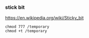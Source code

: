 
### stick bit 

https://en.wikipedia.org/wiki/Sticky_bit

    chmod 777 /temporary
    chmod +t /temporary

